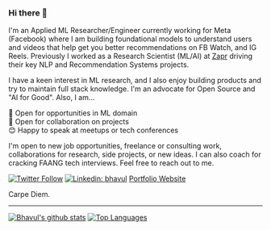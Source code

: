 ### Hi there 👋

I'm an Applied ML Researcher/Engineer currently working for Meta (Facebook) where I am building foundational models to understand users and videos that help get you better recommendations on FB Watch, and IG Reels. Previously I worked as a Research Scientist (ML/AI) at [Zapr](https://www.zapr.in) driving their key NLP and Recommendation Systems projects. 

I have a keen interest in ML research, and I also enjoy building products and try to maintain full stack knowledge. I'm an advocate for Open Source and "AI for Good". Also, I am...

👋 Open for opportunities in ML domain  
👐 Open for collaboration on projects  
😊 Happy to speak at meetups or tech conferences  

I'm open to new job opportunities, freelance or consulting work, collaborations for research, side projects, or new ideas. I can also coach for cracking FAANG tech interviews. Feel free to reach out to me.
 
[![Twitter Follow](https://img.shields.io/twitter/follow/bhavulgauri.svg?style=social)](http://twitter.com/bhavulgauri)
[![Linkedin: bhavul](https://img.shields.io/badge/-bhavul-blue?style=flat-square&logo=Linkedin&logoColor=white&link=https://www.linkedin.com/in/bhavul/)](https://www.linkedin.com/in/bhavul/)
[Portfolio Website](https://bhavul.com)

Carpe Diem.  

----

[![Bhavul's github stats](https://github-readme-stats.vercel.app/api?username=bhavul&count_private=true&show_icons=true)](https://github.com/anuraghazra/github-readme-stats)
[![Top Languages](https://github-readme-stats.vercel.app/api/top-langs/?username=bhavul&layout=compact&hide=javascript)](https://github.com/anuraghazra/github-readme-stats)


<!--
**bhavul/bhavul** is a ✨ _special_ ✨ repository because its `README.md` (this file) appears on your GitHub profile.

Here are some ideas to get you started:

- 🔭 I’m currently working on ...
- 🌱 I’m currently learning ...
- 👯 I’m looking to collaborate on ...
- 🤔 I’m looking for help with ...
- 💬 Ask me about ...
- 📫 How to reach me: ...
- 😄 Pronouns: ...
- ⚡ Fun fact: ...
-->
